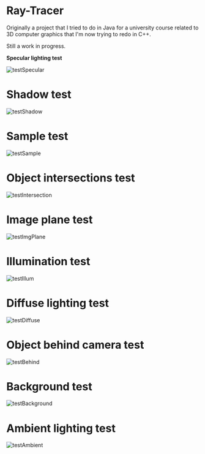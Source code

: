 # Ray-Tracer

Originally a project that I tried to do in Java for a university course related to 3D computer graphics that I'm now trying to redo in C++.

Still a work in progress.

**Specular lighting test**

![testSpecular](https://github.com/user-attachments/assets/6103a6f2-7513-4251-987a-a67b84a026fd)

# Shadow test
![testShadow](https://github.com/user-attachments/assets/cb111d65-611e-4aa1-bd2b-b891ab30892f)

# Sample test
![testSample](https://github.com/user-attachments/assets/81651620-3ab6-41f9-82a7-276fcebf8646)

# Object intersections test
![testIntersection](https://github.com/user-attachments/assets/7597bd57-81a1-471b-89b2-0beb1c1b0d57)

# Image plane test
![testImgPlane](https://github.com/user-attachments/assets/bf02050d-60d5-4a89-b48d-80b6bcf3d584)

# Illumination test
![testIllum](https://github.com/user-attachments/assets/02ce35bf-3890-4a7e-ab29-24c9f30e10fc)

# Diffuse lighting test
![testDiffuse](https://github.com/user-attachments/assets/7978c1b3-95f7-4e9c-b0fc-00f3ecaed512)

# Object behind camera test
![testBehind](https://github.com/user-attachments/assets/891857f8-824f-47af-8a82-b5b12263198f)

# Background test
![testBackground](https://github.com/user-attachments/assets/94dbd269-6149-49f6-8751-6adeaca7aad8)

# Ambient lighting test
![testAmbient](https://github.com/user-attachments/assets/204528b0-fb01-495c-94e9-da1314d476bb)

